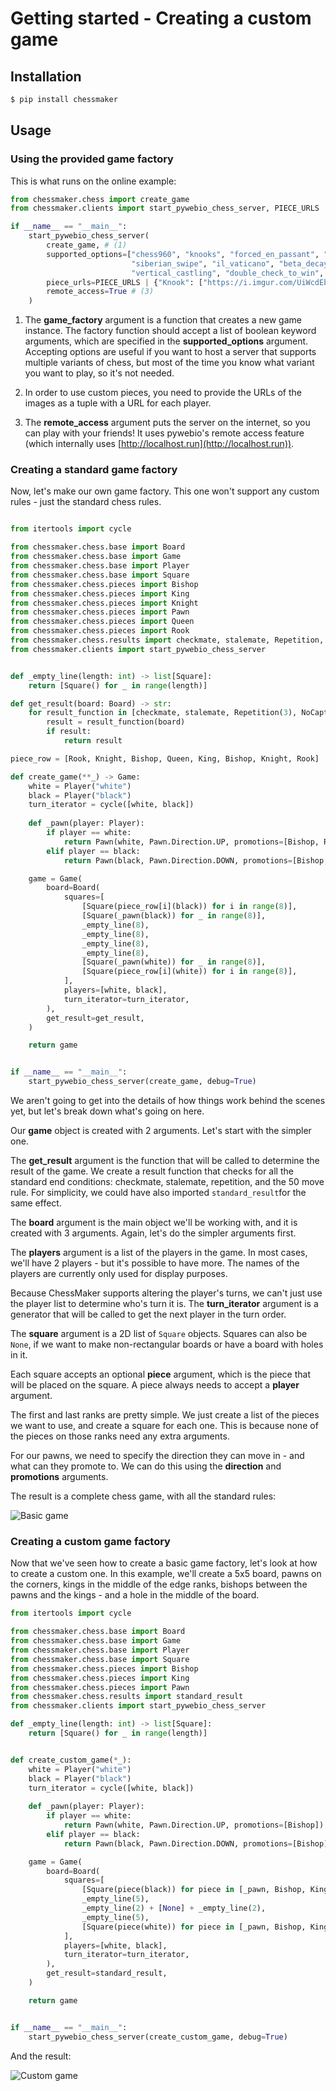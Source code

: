 # Getting started - Creating a custom game

## Installation

```bash
$ pip install chessmaker
```

## Usage

### Using the provided game factory

This is what runs on the online example:

```python
from chessmaker.chess import create_game
from chessmaker.clients import start_pywebio_chess_server, PIECE_URLS

if __name__ == "__main__":
    start_pywebio_chess_server(
        create_game, # (1)
        supported_options=["chess960", "knooks", "forced_en_passant", "knight_boosting", "omnipotent_f6_pawn",
                           "siberian_swipe", "il_vaticano", "beta_decay", "la_bastarda", "king_cant_move_to_c2",
                           "vertical_castling", "double_check_to_win", "capture_all_pieces_to_win"], 
        piece_urls=PIECE_URLS | {"Knook": ["https://i.imgur.com/UiWcdEb.png", "https://i.imgur.com/g7xTVts.png"]}, # (2)
        remote_access=True # (3)
    )

```

1. The **game_factory** argument is a function that creates a new game instance.
The factory function should accept a list of boolean keyword arguments, which are specified in the **supported_options** argument.
Accepting options are useful if you want to host a server that supports multiple variants of chess, but most of the time you know what variant you want to play,
so it's not needed.

2. In order to use custom pieces, you need to provide the URLs of the images as a tuple with a URL
for each player.

3. The **remote_access** argument puts the server on the internet, so you can play with your friends!
It uses pywebio's remote access feature (which internally uses [http://localhost.run](http://localhost.run)).


### Creating a standard game factory

Now, let's make our own game factory.
This one won't support any custom rules - just the standard chess rules.


```python

from itertools import cycle

from chessmaker.chess.base import Board
from chessmaker.chess.base import Game
from chessmaker.chess.base import Player
from chessmaker.chess.base import Square
from chessmaker.chess.pieces import Bishop
from chessmaker.chess.pieces import King
from chessmaker.chess.pieces import Knight
from chessmaker.chess.pieces import Pawn
from chessmaker.chess.pieces import Queen
from chessmaker.chess.pieces import Rook
from chessmaker.chess.results import checkmate, stalemate, Repetition, NoCapturesOrPawnMoves
from chessmaker.clients import start_pywebio_chess_server


def _empty_line(length: int) -> list[Square]:
    return [Square() for _ in range(length)]

def get_result(board: Board) -> str:
    for result_function in [checkmate, stalemate, Repetition(3), NoCapturesOrPawnMoves(50)]:
        result = result_function(board)
        if result:
            return result

piece_row = [Rook, Knight, Bishop, Queen, King, Bishop, Knight, Rook]

def create_game(**_) -> Game:
    white = Player("white")
    black = Player("black")
    turn_iterator = cycle([white, black])
    
    def _pawn(player: Player):
        if player == white:
            return Pawn(white, Pawn.Direction.UP, promotions=[Bishop, Rook, Queen, Knight])
        elif player == black:
            return Pawn(black, Pawn.Direction.DOWN, promotions=[Bishop, Rook, Queen, Knight])

    game = Game(
        board=Board(
            squares=[
                [Square(piece_row[i](black)) for i in range(8)],
                [Square(_pawn(black)) for _ in range(8)],
                _empty_line(8),
                _empty_line(8),
                _empty_line(8),
                _empty_line(8),
                [Square(_pawn(white)) for _ in range(8)],
                [Square(piece_row[i](white)) for i in range(8)],
            ],
            players=[white, black],
            turn_iterator=turn_iterator,
        ),
        get_result=get_result,
    )

    return game


if __name__ == "__main__":
    start_pywebio_chess_server(create_game, debug=True)
```

We aren't going to get into the details of how things work behind the scenes yet, but let's break down what's going on here.

Our **game** object is created with 2 arguments. Let's start with the simpler one.

The **get_result** argument is the function that will be called to determine the result of the game.
We create a result function that checks for all the standard end conditions: checkmate, stalemate, repetition, and the 50 move rule.
For simplicity, we could have also imported `standard_result`for the same effect.

The **board** argument is the main object we'll be working with, and it is created with 3 arguments.
Again, let's do the simpler arguments first.

The **players** argument is a list of the players in the game. In most cases, we'll have 2 players - but it's possible to have more.
The names of the players are currently only used for display purposes.

Because ChessMaker supports altering the player's turns, we can't just use the player list to determine who's turn it is.
The **turn_iterator** argument is a generator that will be called to get the next player in the turn order.

The **square** argument is a 2D list of `Square` objects.
Squares can also be `None`, if we want to make non-rectangular boards or have a board with holes in it.

Each square accepts an optional **piece** argument, which is the piece that will be placed on the square.
A piece always needs to accept a **player** argument.

The first and last ranks are pretty simple. We just create a list of the pieces we want to use, and create a square for each one.
This is because none of the pieces on those ranks need any extra arguments.

For our pawns, we need to specify the direction they can move in - and what can they promote to.
We can do this using the **direction** and **promotions** arguments.

The result is a complete chess game, with all the standard rules:


![Basic game](assets/images/basic_game.png)

### Creating a custom game factory

Now that we've seen how to create a basic game factory, let's look at how to create a custom one.
In this example, we'll create a 5x5 board, pawns on the corners, kings in the middle of the edge ranks, bishops between the pawns and the kings - and a hole in the middle of the board.

```python
from itertools import cycle

from chessmaker.chess.base import Board
from chessmaker.chess.base import Game
from chessmaker.chess.base import Player
from chessmaker.chess.base import Square
from chessmaker.chess.pieces import Bishop
from chessmaker.chess.pieces import King
from chessmaker.chess.pieces import Pawn
from chessmaker.chess.results import standard_result
from chessmaker.clients import start_pywebio_chess_server

def _empty_line(length: int) -> list[Square]:
    return [Square() for _ in range(length)]


def create_custom_game(*_):
    white = Player("white")
    black = Player("black")
    turn_iterator = cycle([white, black])
    
    def _pawn(player: Player):
        if player == white:
            return Pawn(white, Pawn.Direction.UP, promotions=[Bishop])
        elif player == black:
            return Pawn(black, Pawn.Direction.DOWN, promotions=[Bishop])

    game = Game(
        board=Board(
            squares=[
                [Square(piece(black)) for piece in [_pawn, Bishop, King, Bishop, _down_pawn]],
                _empty_line(5),
                _empty_line(2) + [None] + _empty_line(2),
                _empty_line(5),
                [Square(piece(white)) for piece in [_pawn, Bishop, King, Bishop, _up_pawn]],
            ],
            players=[white, black],
            turn_iterator=turn_iterator,
        ),
        get_result=standard_result,
    )

    return game


if __name__ == "__main__":
    start_pywebio_chess_server(create_custom_game, debug=True)
```

And the result:

![Custom game](assets/images/custom_5x5_game.png)









